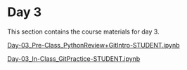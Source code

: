 Day 3
=======================
This section contains the course materials for day 3.

[Day-03_Pre-Class_PythonReview+GitIntro-STUDENT.ipynb](../daily/Day-03/Day-03_Pre-Class_PythonReview+GitIntro-STUDENT.ipynb)

[Day-03_In-Class_GitPractice-STUDENT.ipynb](../daily/Day-03/Day-03_In-Class_GitPractice-STUDENT.ipynb)